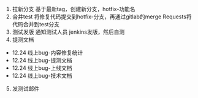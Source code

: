 1. 拉新分支
  基于最新tag，创建新分支，hotfix-功能名
2. 合并test
  将修复代码提交到hotfix-分支，再通过gitlab的merge Requests将代码合并到test分支
3. 测试发版
  通知测试人员 jenkins发版，然后自测
4. 提测文档
  * 12.24 线上bug-内容修复统计
  * 12.24 线上bug-提测文档
  * 12.24 线上bug-上线文档
  * 12.24 线上bug-技术文档
5. 发测试邮件